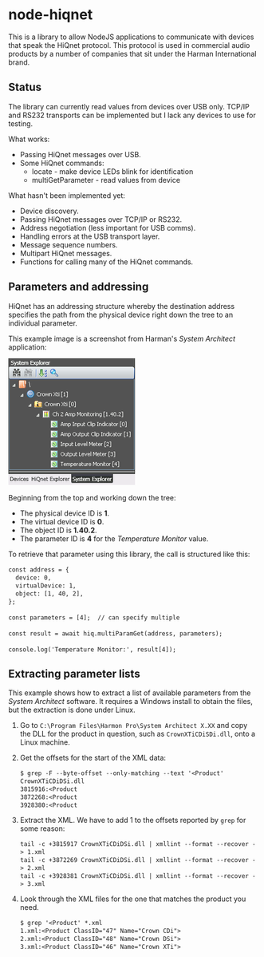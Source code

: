 # node-hiqnet

This is a library to allow NodeJS applications to communicate with devices that
speak the HiQnet protocol.  This protocol is used in commercial audio products
by a number of companies that sit under the Harman International brand.

## Status

The library can currently read values from devices over USB only.  TCP/IP and
RS232 transports can be implemented but I lack any devices to use for testing.

What works:

* Passing HiQnet messages over USB.
* Some HiQnet commands:
  * locate - make device LEDs blink for identification
  * multiGetParameter - read values from device

What hasn't been implemented yet:

* Device discovery.
* Passing HiQnet messages over TCP/IP or RS232.
* Address negotiation (less important for USB comms).
* Handling errors at the USB transport layer.
* Message sequence numbers.
* Multipart HiQnet messages.
* Functions for calling many of the HiQnet commands.

## Parameters and addressing

HiQnet has an addressing structure whereby the destination address specifies
the path from the physical device right down the tree to an individual
parameter.

This example image is a screenshot from Harman's *System Architect* application:

![Example parameter list from System Architect](doc/hiqnet_parameter_example.png)

Beginning from the top and working down the tree:

* The physical device ID is **1**.
* The virtual device ID is **0**.
* The object ID is **1.40.2**.
* The parameter ID is **4** for the *Temperature Monitor* value.

To retrieve that parameter using this library, the call is structured like this:

    const address = {
      device: 0,
      virtualDevice: 1,
      object: [1, 40, 2],
    };
    
    const parameters = [4];  // can specify multiple
    
    const result = await hiq.multiParamGet(address, parameters);
    
    console.log('Temperature Monitor:', result[4]);

## Extracting parameter lists

This example shows how to extract a list of available parameters from the
*System Architect* software.  It requires a Windows install to obtain the files,
but the extraction is done under Linux.

1. Go to `C:\Program Files\Harmon Pro\System Architect X.XX` and copy the DLL
   for the product in question, such as `CrownXTiCDiSDi.dll`, onto a Linux
   machine.

2. Get the offsets for the start of the XML data:

       $ grep -F --byte-offset --only-matching --text '<Product' CrownXTiCDiDSi.dll
       3815916:<Product
       3872268:<Product
       3928380:<Product

3. Extract the XML.  We have to add 1 to the offsets reported by `grep` for some
   reason:

       tail -c +3815917 CrownXTiCDiDSi.dll | xmllint --format --recover - > 1.xml
       tail -c +3872269 CrownXTiCDiDSi.dll | xmllint --format --recover - > 2.xml
       tail -c +3928381 CrownXTiCDiDSi.dll | xmllint --format --recover - > 3.xml

4. Look through the XML files for the one that matches the product you need.

       $ grep '<Product' *.xml
       1.xml:<Product ClassID="47" Name="Crown CDi">
       2.xml:<Product ClassID="48" Name="Crown DSi">
       3.xml:<Product ClassID="46" Name="Crown XTi">

